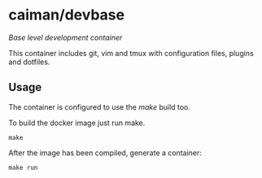 caiman/devbase 
==

*Base level development container*

This container includes git, vim and tmux with configuration files, plugins and dotfiles.

## Usage

The container is configured to use the *make* build too.

To build the docker image just run make.
```
make
```

After the image has been compiled, generate a container: 
```
make run
```







